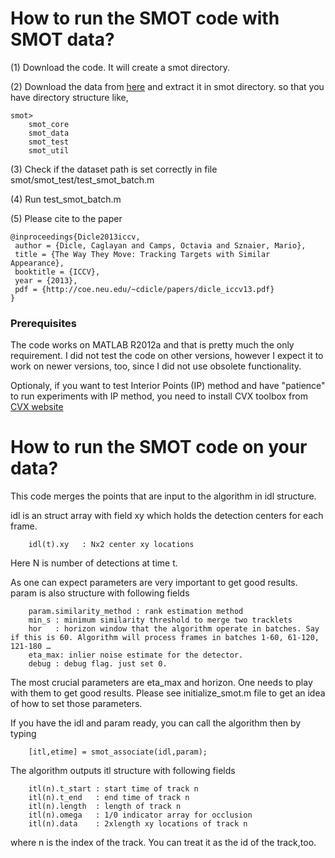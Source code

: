 # How to run the SMOT code with SMOT data?

 (1) Download the code. It will create a smot directory.
 
 (2) Download the data from [here](http://coe.neu.edu/~cdicle/data/smot_data.zip) and extract it in smot directory. so that you have directory structure like,
 	
 	smot>
 		smot_core
 		smot_data
 		smot_test
 		smot_util
 		 	
 (3) Check if the dataset path is set correctly in file smot/smot_test/test_smot_batch.m
 
 (4) Run test_smot_batch.m

 (5) Please cite to the paper
 	
	@inproceedings{Dicle2013iccv,
 	 author = {Dicle, Caglayan and Camps, Octavia and Sznaier, Mario},
	 title = {The Way They Move: Tracking Targets with Similar Appearance},
	 booktitle = {ICCV},
 	 year = {2013},
 	 pdf = {http://coe.neu.edu/~cdicle/papers/dicle_iccv13.pdf}
 	}
 	
### Prerequisites
The code works on MATLAB R2012a and that is pretty much the only requirement. I did not test the code on other versions, however I expect it to work on newer versions, too, since I did not use obsolete functionality.

Optionaly, if you want to test Interior Points (IP) method and have "patience" to run experiments with IP method, you need to install CVX toolbox from [CVX website](http://www.cvxr.com)


# How to run the SMOT code on your data?

This code merges the points that are input to the algorithm in idl structure. 

idl is an struct array with field xy which holds the detection centers for each frame.

		idl(t).xy   : Nx2 center xy locations  

Here N is number of detections at time t. 

As one can expect parameters are very important to get good results. param is also structure with following fields

		param.similarity_method : rank estimation method 
		min_s : minimum similarity threshold to merge two tracklets
		hor   : horizon window that the algorithm operate in batches. Say if this is 60. Algorithm will process frames in batches 1-60, 61-120, 121-180 …
		eta_max: inlier noise estimate for the detector. 
		debug : debug flag. just set 0. 
		
The most crucial parameters are eta_max and horizon. One needs to play with them to get good results. Please see initialize_smot.m file to get an idea of how to set those parameters. 

If you have the idl and param ready, you can call the algorithm then by typing

		[itl,etime] = smot_associate(idl,param);

The algorithm outputs itl structure with following fields 
		
		itl(n).t_start : start time of track n
		itl(n).t_end   : end time of track n
		itl(n).length  : length of track n
		itl(n).omega   : 1/0 indicator array for occlusion
		itl(n).data    : 2xlength xy locations of track n
				
where n is the index of the track. You can treat it as the id of the track,too. 
